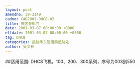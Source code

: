 ```yaml
---
layout: post
amendno: 39-3149
cadno: CAD2001-DHC8-02
title: 旅客登机门
date: 2001-03-07 00:00:00 +0800
effdate: 2001-03-07 00:00:00 +0800
tag: DHC8
categories: 民航华东管理局适航处
author: 吴义长
---
```


##适用范围:
DHC8飞机，100、200、300系列，序号为003到550


